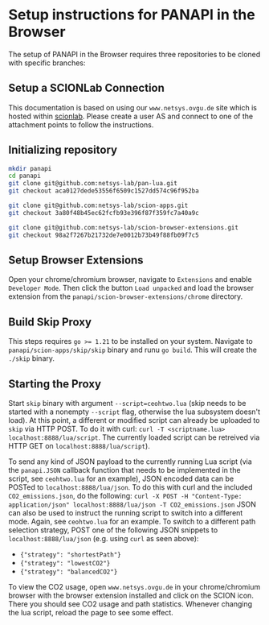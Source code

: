 # Setup instructions for PANAPI in the Browser
The setup of PANAPI in the Browser requires three repositories to be cloned with specific branches:

## Setup a SCIONLab Connection
This documentation is based on using our `www.netsys.ovgu.de` site which is hosted within [scionlab](https://www.scionlab.org/). Please create a user AS and connect to one of the attachment points to follow the instructions.

## Initializing repository

```sh
mkdir panapi
cd panapi
git clone git@github.com:netsys-lab/pan-lua.git
git checkout aca0127dede53556f6509c1527dd574c96f952ba

git clone git@github.com:netsys-lab/scion-apps.git
git checkout 3a80f48b45ec62fcfb93e396f87f359fc7a40a9c

git clone git@github.com:netsys-lab/scion-browser-extensions.git
git checkout 98a2f7267b21732de7e0012b73b49f88fb09f7c5
```

## Setup Browser Extensions
Open your chrome/chromium browser, navigate to `Extensions` and enable `Developer Mode`. Then click the button `Load unpacked` and load the browser extension from the `panapi/scion-browser-extensions/chrome` directory.

## Build Skip Proxy
This steps requires `go >= 1.21` to be installed on your system. Navigate to `panapi/scion-apps/skip/skip` binary and runu  `go build`. This will create the `./skip` binary.

## Starting the Proxy
Start `skip` binary with argument `--script=ceohtwo.lua` (skip needs to be started with a nonempty `--script` flag, otherwise the lua subsystem doesn't load). At this point, a different or modified script can already be uploaded to `skip` via HTTP POST. To do it with curl: `curl -T <scriptname.lua> localhost:8888/lua/script`. The currently loaded script can be retreived via HTTP GET on `localhost:8888/lua/script`).

To send any kind of JSON payload to the currently running Lua script (via the `panapi.JSON` callback function that needs to be implemented in the script, see `ceohtwo.lua` for an example), JSON encoded data can be POSTed to `localhost:8888/lua/json`. To do this with curl and the included `CO2_emissions.json`, do the following: `curl -X POST -H "Content-Type: application/json" localhost:8888/lua/json -T CO2_emissions.json`
JSON can also be used to instruct the running script to switch into a different mode. Again, see `ceohtwo.lua` for an example. To switch to a different path selection strategy, POST one of the following JSON snippets to `localhost:8888/lua/json` (e.g. using `curl` as seen above):
  - `{"strategy": "shortestPath"}`
  - `{"strategy": "lowestCO2"}`
  - `{"strategy": "balancedCO2"}`

To view the CO2 usage, open `www.netsys.ovgu.de` in your chrome/chromium browser with the browser extension installed and click on the SCION icon. There you should see CO2 usage and path statistics. Whenever changing the lua script, reload the page to see some effect.
